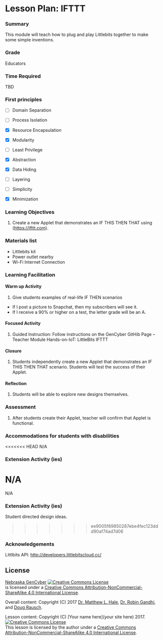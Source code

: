 # Lesson Plan: IFTTT 

### Summary
This module will teach how to plug and play Littlebits together to make some simple inventions.

### Grade
Educators

### Time Required
TBD

### First principles
- [ ] Domain Separation
- [ ] Process Isolation
- [x] Resource Encapsulation
- [x] Modularity
- [ ] Least Privilege
- [x] Abstraction
- [x] Data Hiding
- [ ] Layering
- [ ] Simplicity
- [x] Minimization



### Learning Objectives

1. Create a new Applet that demonstrates an IF THIS THEN THAT using (https://ifttt.com).

### Materials list

* Littlebits kit
* Power outlet nearby
* Wi-Fi Internet Connection

### Learning Facilitation


#### Warm up Activity
1. Give students examples of real-life IF THEN scenarios
 - If I post a picture to Snapchat, then my subscribers will see it.
 - If I receive a 90% or higher on a test, the letter grade will be an A.


#### Focused Activity
1. Guided Instruction: Follow instructions on the GenCyber GitHib Page – Teacher Module Hands-on-IoT: LittleBits IFTTT

#### Closure
1. Students independently create a new Applet that demonstrates an IF THIS THEN THAT scenario. Students will test the success of their Applet.

#### Reflection
1. Students will be able to explore new designs themselves.

### Assessment

1. After students create their Applet, teacher will confirm that Applet is functional.

### Accommodations for students with disabilities

<<<<<<< HEAD
N/A

### Extension Activity (ies)

N/A
=======
N/A 

### Extension Activity (ies)

Student directed design ideas.
>>>>>>> ee9005f89850287ebe4fec123ddd90af74ad7d06

### Acknowledgements
Littlbits API: http://developers.littlebitscloud.cc/

## License
[Nebraska GenCyber](https://github.com/MLHale/nebraska-gencyber) <a rel="license" href="http://creativecommons.org/licenses/by-nc-sa/4.0/"><img alt="Creative Commons License" style="border-width:0" src="https://i.creativecommons.org/l/by-nc-sa/4.0/88x31.png" /></a><br /> is licensed under a <a rel="license" href="http://creativecommons.org/licenses/by-nc-sa/4.0/">Creative Commons Attribution-NonCommercial-ShareAlike 4.0 International License</a>.

Overall content: Copyright (C) 2017  [Dr. Matthew L. Hale](http://faculty.ist.unomaha.edu/mhale/), [Dr. Robin Gandhi](http://faculty.ist.unomaha.edu/rgandhi/), and [Doug Rausch](http://www.bellevue.edu/about/leadership/faculty/rausch-douglas).

Lesson content: Copyright (C) [Your name here](your site here) 2017.  
<a rel="license" href="http://creativecommons.org/licenses/by-nc-sa/4.0/"><img alt="Creative Commons License" style="border-width:0" src="https://i.creativecommons.org/l/by-nc-sa/4.0/88x31.png" /></a><br /><span xmlns:dct="http://purl.org/dc/terms/" property="dct:title">This lesson</span> is licensed by the author under a <a rel="license" href="http://creativecommons.org/licenses/by-nc-sa/4.0/">Creative Commons Attribution-NonCommercial-ShareAlike 4.0 International License</a>.
